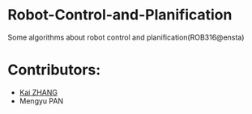 # Robot-Control-and-Planification
Some algorithms about robot control and planification(ROB316@ensta)

# Contributors:
- [Kai ZHANG](https://github.com/SummerOf15/)
- Mengyu PAN
